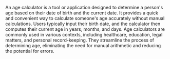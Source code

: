 An age calculator is a tool or application designed to determine a person's age based on their date of birth and the current date. It provides a quick and convenient way to calculate someone's age accurately without manual calculations. Users typically input their birth date, and the calculator then computes their current age in years, months, and days. Age calculators are commonly used in various contexts, including healthcare, education, legal matters, and personal record-keeping. They streamline the process of determining age, eliminating the need for manual arithmetic and reducing the potential for errors.
